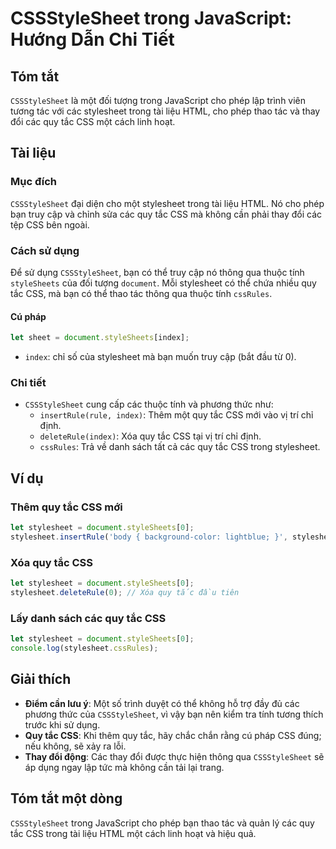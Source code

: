 <!--
Meta Description: # CSSStyleSheet trong JavaScript: Hướng Dẫn Chi Tiết ## Tóm tắt `CSSStyleSheet` là một đối tượng trong JavaScript cho phép lập trình viên tương tác vớ...
Meta Keywords: quy, tắc, css, stylesheet, các
-->

# CSSStyleSheet trong JavaScript: Hướng Dẫn Chi Tiết

## Tóm tắt
`CSSStyleSheet` là một đối tượng trong JavaScript cho phép lập trình viên tương tác với các stylesheet trong tài liệu HTML, cho phép thao tác và thay đổi các quy tắc CSS một cách linh hoạt.

## Tài liệu
### Mục đích
`CSSStyleSheet` đại diện cho một stylesheet trong tài liệu HTML. Nó cho phép bạn truy cập và chỉnh sửa các quy tắc CSS mà không cần phải thay đổi các tệp CSS bên ngoài.

### Cách sử dụng
Để sử dụng `CSSStyleSheet`, bạn có thể truy cập nó thông qua thuộc tính `styleSheets` của đối tượng `document`. Mỗi stylesheet có thể chứa nhiều quy tắc CSS, mà bạn có thể thao tác thông qua thuộc tính `cssRules`.

#### Cú pháp
```javascript
let sheet = document.styleSheets[index];
```

- `index`: chỉ số của stylesheet mà bạn muốn truy cập (bắt đầu từ 0).

### Chi tiết
- `CSSStyleSheet` cung cấp các thuộc tính và phương thức như:
  - `insertRule(rule, index)`: Thêm một quy tắc CSS mới vào vị trí chỉ định.
  - `deleteRule(index)`: Xóa quy tắc CSS tại vị trí chỉ định.
  - `cssRules`: Trả về danh sách tất cả các quy tắc CSS trong stylesheet.

## Ví dụ
### Thêm quy tắc CSS mới
```javascript
let stylesheet = document.styleSheets[0];
stylesheet.insertRule('body { background-color: lightblue; }', stylesheet.cssRules.length);
```

### Xóa quy tắc CSS
```javascript
let stylesheet = document.styleSheets[0];
stylesheet.deleteRule(0); // Xóa quy tắc đầu tiên
```

### Lấy danh sách các quy tắc CSS
```javascript
let stylesheet = document.styleSheets[0];
console.log(stylesheet.cssRules);
```

## Giải thích
- **Điểm cần lưu ý**: Một số trình duyệt có thể không hỗ trợ đầy đủ các phương thức của `CSSStyleSheet`, vì vậy bạn nên kiểm tra tính tương thích trước khi sử dụng.
- **Quy tắc CSS**: Khi thêm quy tắc, hãy chắc chắn rằng cú pháp CSS đúng; nếu không, sẽ xảy ra lỗi.
- **Thay đổi động**: Các thay đổi được thực hiện thông qua `CSSStyleSheet` sẽ áp dụng ngay lập tức mà không cần tải lại trang.

## Tóm tắt một dòng
`CSSStyleSheet` trong JavaScript cho phép bạn thao tác và quản lý các quy tắc CSS trong tài liệu HTML một cách linh hoạt và hiệu quả.